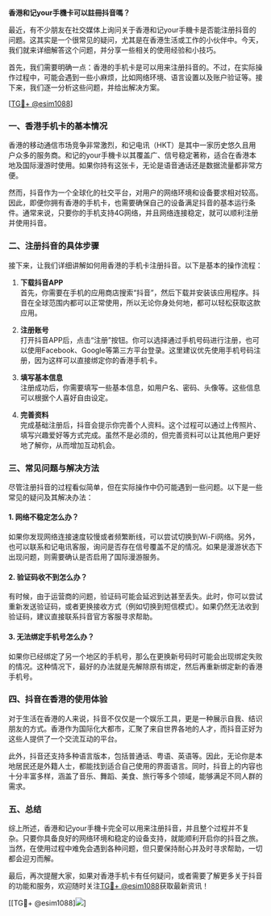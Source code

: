 **香港和记your手機卡可以註冊抖音嗎？**

最近，有不少朋友在社交媒体上询问关于香港和记your手機卡是否能注册抖音的问题。这其实是一个很常见的疑问，尤其是在香港生活或工作的小伙伴中。今天，我们就来详细解答这个问题，并分享一些相关的使用经验和小技巧。

首先，我们需要明确一点：香港的手机卡是可以用来注册抖音的。不过，在实际操作过程中，可能会遇到一些小麻烦，比如网络环境、语言设置以及账户验证等。接下来，我们逐一分析这些问题，并给出解决方案。

[[TG💪+ @esim1088](https://t.me/s/esim1088)]

### 一、香港手机卡的基本情况

香港的移动通信市场竞争非常激烈，和记电讯（HKT）是其中一家历史悠久且用户众多的服务商。和记的your手機卡以其覆盖广、信号稳定著称，适合在香港本地及国际漫游时使用。如果你持有这张卡，无论是语音通话还是数据流量都非常方便。

然而，抖音作为一个全球化的社交平台，对用户的网络环境和设备要求相对较高。因此，即便你拥有香港的手机卡，也需要确保自己的设备满足抖音的基本运行条件。通常来说，只要你的手机支持4G网络，并且网络连接稳定，就可以顺利注册并使用抖音。

### 二、注册抖音的具体步骤

接下来，让我们详细讲解如何用香港的手机卡注册抖音。以下是基本的操作流程：

1. **下载抖音APP**  
   首先，你需要在手机的应用商店搜索“抖音”，然后下载并安装该应用程序。抖音在全球范围内都可以正常使用，所以无论你身处何地，都可以轻松获取这款应用。

2. **注册账号**  
   打开抖音APP后，点击“注册”按钮。你可以选择通过手机号码进行注册，也可以使用Facebook、Google等第三方平台登录。这里建议优先使用手机号码注册，因为这样可以直接绑定你的香港手机卡。

3. **填写基本信息**  
   注册成功后，你需要填写一些基本信息，如用户名、密码、头像等。这些信息可以根据个人喜好自由设定。

4. **完善资料**  
   完成基础注册后，抖音会提示你完善个人资料。这个过程可以通过上传照片、填写兴趣爱好等方式完成。虽然不是必须的，但完善资料可以让其他用户更好地了解你，从而增加互动机会。

### 三、常见问题与解决方法

尽管注册抖音的过程看似简单，但在实际操作中仍可能遇到一些问题。以下是一些常见的疑问及其解决办法：

#### 1. 网络不稳定怎么办？
如果你发现网络连接速度较慢或者频繁断线，可以尝试切换到Wi-Fi网络。另外，也可以联系和记电讯客服，询问是否存在信号覆盖不足的情况。如果是漫游状态下出现问题，则需要确认是否启用了国际漫游服务。

#### 2. 验证码收不到怎么办？
有时候，由于运营商的问题，验证码可能会延迟到达甚至丢失。此时，你可以尝试重新发送验证码，或者更换接收方式（例如切换到短信模式）。如果仍然无法收到验证码，建议直接联系抖音官方客服寻求帮助。

#### 3. 无法绑定手机号怎么办？
如果你已经绑定了另一个地区的手机号，那么在更换新号码时可能会出现绑定失败的情况。这种情况下，最好的办法就是先解除原有绑定，然后再重新绑定新的香港手机号。

### 四、抖音在香港的使用体验

对于生活在香港的人来说，抖音不仅仅是一个娱乐工具，更是一种展示自我、结识朋友的方式。香港作为国际化大都市，汇聚了来自世界各地的人才，而抖音正好为这些人提供了一个交流互动的平台。

此外，抖音还支持多种语言版本，包括普通话、粤语、英语等。因此，无论你是本地居民还是外籍人士，都能找到适合自己使用的界面语言。同时，抖音上的内容也十分丰富多样，涵盖了音乐、舞蹈、美食、旅行等多个领域，能够满足不同人群的需求。

### 五、总结

综上所述，香港和记your手機卡完全可以用来注册抖音，并且整个过程并不复杂。只要你具备良好的网络环境和稳定的设备支持，就能顺利开启你的抖音之旅。当然，在使用过程中难免会遇到各种问题，但只要保持耐心并及时寻求帮助，一切都会迎刃而解。

最后，再次提醒大家，如果对香港手机卡有任何疑问，或者需要了解更多关于抖音的功能和服务，欢迎随时关注[TG💪+ @esim1088](https://t.me/s/esim1088)获取最新资讯！

[[TG💪+ @esim1088]![](https://i.postimg.cc/4NQfJmqS/Snipaste-2025-05-13-00-14-12.png)]